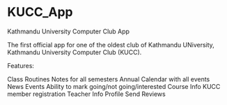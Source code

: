 # KUCC_App

Kathmandu University Computer Club App

The first official app for one of the oldest club of Kathmandu UNiversity, Kathmandu University Computer Club (KUCC).

Features:

Class Routines
Notes for all semesters
Annual Calendar with all events
News
Events
Ability to mark going/not going/interested
Course Info
KUCC member registration
Teacher Info
Profile
Send Reviews
